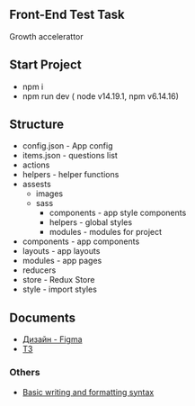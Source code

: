 ## Front-End Test Task
Growth accelerattor

## Start Project
- npm i
- npm run dev ( node v14.19.1, npm v6.14.16)

## Structure
- config.json - App config
- items.json - questions list
- actions
- helpers - helper functions
- assests
   - images
   - sass
     - components - app style components
     - helpers - global styles
     - modules - modules for project
- components - app components
- layouts - app layouts
- modules - app pages
- reducers
- store - Redux Store
- style - import styles

## Documents
- [Дизайн - Figma](https://www.figma.com/file/tIZEZn2HTAeSDQRzoOzvXE/Front-end-test%2C-Headway?node-id=1%3A535)
- [ТЗ](https://www.linkedin.com/dms/C4E06AQHtIkhgGuR7Lg/messaging-attachmentFile/0/1650547694248?m=AQLiRE66oXcmQgAAAYBMycNGSz6cCTG5_hpSWe-_DxF-XQJ0zH-xEF26XA&ne=1&v=beta&t=wLED_EggIwPJP8pGupymoSlp6SL2wfE1g1LRFgi5nFY)

### Others
- [Basic writing and formatting syntax](https://docs.github.com/en/get-started/writing-on-github/getting-started-with-writing-and-formatting-on-github/basic-writing-and-formatting-syntax)
